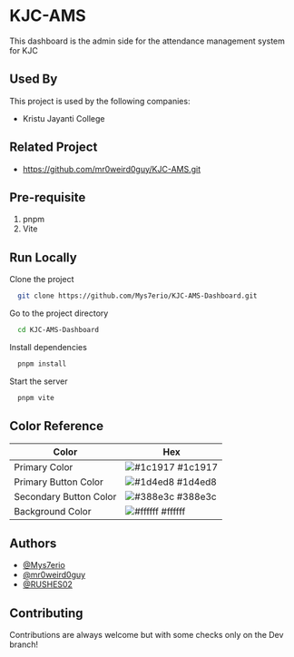 # KJC-AMS

This dashboard is the admin side for the attendance management system for KJC

## Used By

This project is used by the following companies:

- Kristu Jayanti College

## Related Project
 - https://github.com/mr0weird0guy/KJC-AMS.git

## Pre-requisite
1. pnpm
2. Vite

## Run Locally

Clone the project

```bash
  git clone https://github.com/Mys7erio/KJC-AMS-Dashboard.git
```

Go to the project directory

```bash
  cd KJC-AMS-Dashboard
```

Install dependencies

```bash
  pnpm install
```

Start the server

```bash
  pnpm vite
```

## Color Reference 

| Color             | Hex                                                                |
| ----------------- | ------------------------------------------------------------------ |
| Primary Color | ![#1c1917](https://via.placeholder.com/10/0a192f?text=+) #1c1917 |
| Primary Button Color | ![#1d4ed8](https://via.placeholder.com/10/00b48a?text=+) #1d4ed8 |
| Secondary Button Color | ![#388e3c](https://via.placeholder.com/10/f8f8f8?text=+) #388e3c |
| Background Color | ![#ffffff](https://via.placeholder.com/10/00b48a?text=+) #ffffff |


## Authors

- [@Mys7erio](https://www.github.com/Mys7erio)
- [@mr0weird0guy](https://www.github.com/mr0weird0guy)
- [@RUSHES02](https://www.github.com/RUSHES02)


## Contributing

Contributions are always welcome but with some checks only on the Dev branch!
